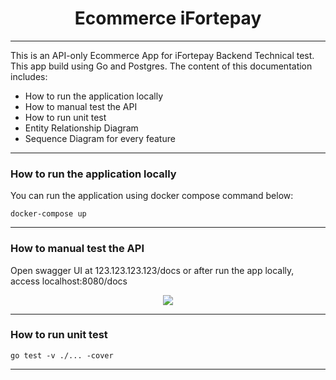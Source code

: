 <h1 align="center"> 
    Ecommerce iFortepay
</h1>

___

This is an API-only Ecommerce App for iFortepay Backend Technical test. This app build using Go and Postgres. The content of this documentation includes:

- How to run the application locally
- How to manual test the API
- How to run unit test
- Entity Relationship Diagram
- Sequence Diagram for every feature

___

<h3>
    How to run the application locally 
</h3>

You can run the application using docker compose command below:
```
docker-compose up
```

___

<h3>
    How to manual test the API
</h3>

Open swagger UI at 123.123.123.123/docs or after run the app locally, access localhost:8080/docs
<p align="center">
<img src="https://static1.smartbear.co/swagger/media/images/tools/opensource/swagger_ui.png"/>
</p>

___

<h3>
    How to run unit test
</h3>

```
go test -v ./... -cover
```

___
